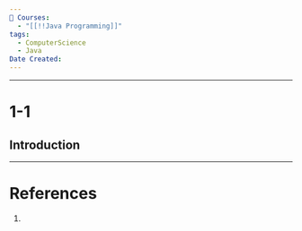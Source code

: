 ```yaml
---
📕 Courses:
  - "[[!!Java Programming]]"
tags:
  - ComputerScience
  - Java
Date Created:
---
```

---
# 1-1
## Introduction

---
# References
1. 
